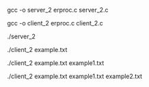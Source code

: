 gcc -o server_2 erproc.c server_2.c

gcc -o client_2 erproc.c client_2.c  

./server_2

./client_2 example.txt

./client_2 example.txt example1.txt

./client_2 example.txt example1.txt example2.txt
